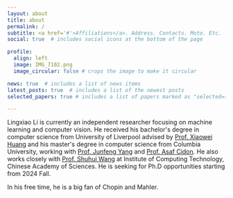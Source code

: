 ```yaml
---
layout: about
title: about
permalink: /
subtitle: <a href='#'>Affiliations</a>. Address. Contacts. Moto. Etc.
social: true  # includes social icons at the bottom of the page

profile:
  align: left
  image: IMG_7102.png
  image_circular: false # crops the image to make it circular

news: true  # includes a list of news items
latest_posts: true  # includes a list of the newest posts
selected_papers: true # includes a list of papers marked as "selected={true}"

---
```


Lingxiao Li is currently an independent researcher focusing on machine learning and computer vision. He received his bachelor's degree in computer science from University of Liverpool advised by [Prof. Xiaowei Huang](https://cgi.csc.liv.ac.uk/~xiaowei/) and his master's degree in computer science from Columbia University, working with [Prof. Junfeng Yang](http://www.cs.columbia.edu/~junfeng/) and [Prof. Asaf Cidon](https://www.asafcidon.com/). He also works closely with [Prof. Shuhui Wang](https://people.ucas.edu.cn/~wangshuhui?language=en) at Institute of Computing Technology, Chinese Academy of Sciences. He is seeking for Ph.D opportunities starting from 2024 Fall.

In his free time, he is a big fan of Chopin and Mahler.
